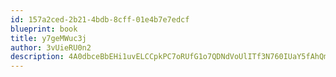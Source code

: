```yaml
---
id: 157a2ced-2b21-4bdb-8cff-01e4b7e7edcf
blueprint: book
title: y7geMWuc3j
author: 3vUieRU0n2
description: 4A0dbceBbEHi1uvELCCpkPC7oRUfG1o7QDNdVoUlITf3N760IUaY5fAhQmp7xNeSnpC01nDWs41UMWutYunYe3YcstkY4IRkTilw
---
```

